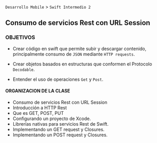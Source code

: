 
`Desarrollo Mobile` > `Swift Intermedio 2`
 
## Consumo de servicios Rest con URL Session

### OBJETIVOS 

- Crear código en swift que permite subir y descargar contenido, principalmente consumo de `JSON` mediante `HTTP requests`.

- Crear objetos basados en estructuras que conformen el Protocolo `Decodable`.

- Entender el uso de operaciones `Get` y `Post`.


#### ORGANIZACION DE LA CLASE 

- Consumo de servicios Rest con URL Session
- Introducción a HTTP Rest
- Que es GET, POST, PUT
- Configurando un proyecto de Xcode.
- Librerías nativas para servicios Rest de Swift. 
- Implementando un GET request y Closures. 
- Implementando un POST request y Closures.
